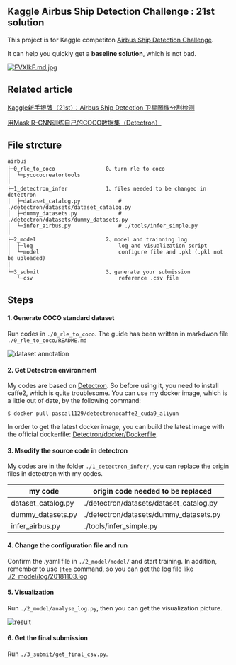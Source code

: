 
## Kaggle Airbus Ship Detection Challenge : 21st solution

This project is for Kaggle competiton [Airbus Ship Detection Challenge](https://www.kaggle.com/c/airbus-ship-detection).

It can help you quickly get a **baseline solution**, which is not bad.



[![FVXIkF.md.jpg](https://s1.ax1x.com/2018/11/28/FVXIkF.md.jpg)](https://imgchr.com/i/FVXIkF)





## Related article

[Kaggle新手银牌（21st）：Airbus Ship Detection 卫星图像分割检测](https://zhuanlan.zhihu.com/p/48381892)

[用Mask R-CNN训练自己的COCO数据集（Detectron）](https://zhuanlan.zhihu.com/p/50127900)





## File strcture

    airbus                         
    ├─0_rle_to_coco                0、turn rle to coco
    │  └─pycococreatortools
    |
    ├─1_detectron_infer            1、files needed to be changed in detectron
    |  ├─dataset_catalog.py            # ./detectron/datasets/dataset_catalog.py
    │  ├─dummy_datasets.py             # ./detectron/datasets/dummy_datasets.py 
    │  └─infer_airbus.py               # ./tools/infer_simple.py    
    |
    ├─2_model                      2、model and trainning log
    │  ├─log                           log and visualization script
    │  └─model                         configure file and .pkl (.pkl not be uploaded)
    |
    └─3_submit                     3、generate your submission
       └─csv                           reference .csv file





## Steps

#### 1. Generate COCO standard dataset 

Run codes in `./0_rle_to_coco`. The guide has been written in markdwon file `./0_rle_to_coco/README.md`

![dataset annotation](https://s1.ax1x.com/2018/10/31/iWlN8A.png)



#### 2. Get Detectron environment

My codes are based on [Detectron](https://github.com/facebookresearch/Detectron). So before using it, you need to install caffe2, which is quite troublesome. You can use my docker image, which is a little out of date, by the following command:

```
$ docker pull pascal1129/detectron:caffe2_cuda9_aliyun
```

In order to get the latest docker image, you can build the latest image with the official dockerfile: [Detectron/docker/Dockerfile](https://github.com/facebookresearch/Detectron/blob/master/docker/Dockerfile).



#### 3. Msodify the source code in detectron 

My codes are in the folder `./1_detectron_infer/`, you can replace the origin files in detectron with my codes. 

my code|origin code needed to be replaced
---------------------------------|--------------
dataset_catalog.py        | ./detectron/datasets/dataset_catalog.py
dummy_datasets.py     | ./detectron/datasets/dummy_datasets.py 
infer_airbus.py              | ./tools/infer_simple.py   




#### 4. Change the configuration file and run

 Confirm the .yaml file in `./2_model/model/` and start training. In addition, remember to use `|tee` command, so you can get the log file like [./2_model/log/20181103.log](https://github.com/pascal1129/airbus_ship_detection/blob/master/2_model/log/20181103.log)



#### 5. Visualization

Run `./2_model/analyse_log.py`, then you can get the visualization picture.

![result](https://github.com/pascal1129/airbus_ship_detection/blob/master/2_model/log/20181103.png)




#### 6. Get the final submission

Run `./3_submit/get_final_csv.py`.

